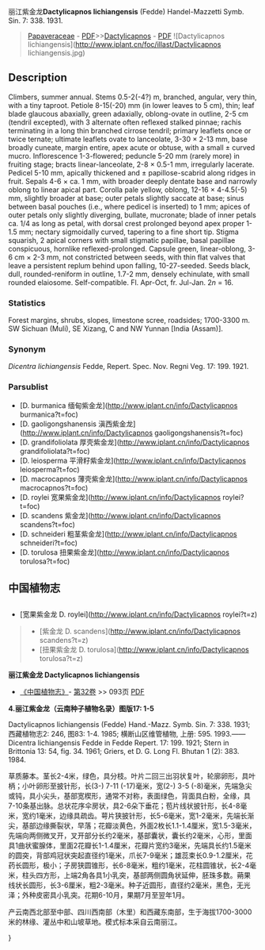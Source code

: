 丽江紫金龙**Dactylicapnos lichiangensis** (Fedde) Handel-Mazzetti Symb. Sin. 7: 338. 1931.

> [Papaveraceae](http://www.iplant.cn/info/Papaveraceae?t=foc) - [PDF](http://www.iplant.cn/foc/pdf/Papaveraceae.pdf)>>[Dactylicapnos](http://www.iplant.cn/info/Dactylicapnos?t=foc) - [PDF](http://www.iplant.cn/foc/pdf/Dactylicapnos.pdf)
![Dactylicapnos lichiangensis](http://www.iplant.cn/foc/illast/Dactylicapnos lichiangensis.jpg)

## Description

Climbers, summer annual. Stems 0.5-2(-4?) m, branched, angular, very thin, with a tiny taproot. Petiole 8-15(-20) mm (in lower leaves to 5 cm), thin; leaf blade glaucous abaxially, green adaxially, oblong-ovate in outline, 2-5 cm (tendril excepted), with 3 alternate often reflexed stalked pinnae; rachis terminating in a long thin branched cirrose tendril; primary leaflets once or twice ternate; ultimate leaflets ovate to lanceolate, 3-30 × 2-13 mm, base broadly cuneate, margin entire, apex acute or obtuse, with a small ± curved mucro. Inflorescence 1-3-flowered; peduncle 5-20 mm (rarely more) in fruiting stage; bracts linear-lanceolate, 2-8 × 0.5-1 mm, irregularly lacerate. Pedicel 5-10 mm, apically thickened and ± papillose-scabrid along ridges in fruit. Sepals 4-6 × ca. 1 mm, with broader deeply dentate base and narrowly oblong to linear apical part. Corolla pale yellow, oblong, 12-16 × 4-4.5(-5) mm, slightly broader at base; outer petals slightly saccate at base; sinus between basal pouches (i.e., where pedicel is inserted) to 1 mm; apices of outer petals only slightly diverging, bullate, mucronate; blade of inner petals ca. 1/4 as long as petal, with dorsal crest prolonged beyond apex proper 1-1.5 mm; nectary sigmoidally curved, tapering to a fine short tip. Stigma squarish, 2 apical corners with small stigmatic papillae, basal papillae conspicuous, hornlike reflexed-prolonged. Capsule green, linear-oblong, 3-6 cm × 2-3 mm, not constricted between seeds, with thin flat valves that leave a persistent replum behind upon falling, 10-27-seeded. Seeds black, dull, rounded-reniform in outline, 1.7-2 mm, densely echinulate, with small rounded elaiosome. Self-compatible. Fl. Apr-Oct, fr. Jul-Jan. 2*n* = 16.

### Statistics
Forest margins, shrubs, slopes, limestone scree, roadsides; 1700-3300 m. SW Sichuan (Muli), SE Xizang, C and NW Yunnan [India (Assam)].

### Synonym
*Dicentra lichiangensis* Fedde, Repert. Spec. Nov. Regni Veg. 17: 199. 1921.


### Parsublist

* [D.  burmanica  缅甸紫金龙](http://www.iplant.cn/info/Dactylicapnos burmanica?t=foc)
* [D.  gaoligongshanensis  滇西紫金龙](http://www.iplant.cn/info/Dactylicapnos gaoligongshanensis?t=foc)
* [D.  grandifoliolata  厚壳紫金龙](http://www.iplant.cn/info/Dactylicapnos grandifoliolata?t=foc)
* [D.  leiosperma  平滑籽紫金龙](http://www.iplant.cn/info/Dactylicapnos leiosperma?t=foc)
* [D.  macrocapnos  薄壳紫金龙](http://www.iplant.cn/info/Dactylicapnos macrocapnos?t=foc)
* [D.  roylei  宽果紫金龙](http://www.iplant.cn/info/Dactylicapnos roylei?t=foc)
* [D.  scandens  紫金龙](http://www.iplant.cn/info/Dactylicapnos scandens?t=foc)
* [D.  schneideri  粗茎紫金龙](http://www.iplant.cn/info/Dactylicapnos schneideri?t=foc)
* [D.  torulosa  扭果紫金龙](http://www.iplant.cn/info/Dactylicapnos torulosa?t=foc)

## 中国植物志

## 
* [宽果紫金龙  D.  roylei](http://www.iplant.cn/info/Dactylicapnos roylei?t=z)
> * [紫金龙  D.  scandens](http://www.iplant.cn/info/Dactylicapnos scandens?t=z)
> * [扭果紫金龙  D.  torulosa](http://www.iplant.cn/info/Dactylicapnos torulosa?t=z)

**丽江紫金龙 Dactylicapnos lichiangensis**

* [《中国植物志》](http://www.iplant.cn/frps)- [第32卷](http://www.iplant.cn/frps/vol/32) >> 093页 [PDF](http://www.iplant.cn/frps/pdf/32/093.pdf)

**4.丽江紫金龙（云南种子植物名录）图版17: 1-5**

Dactylicapnos lichiangensis (Fedde) Hand.-Mazz. Symb. Sin. 7: 338. 1931; 西藏植物志2: 246, 图83: 1-4. 1985; 横断山区维管植物, 上册: 595. 1993.——Dicentra lichiangensis Fedde in Fedde Repert. 17: 199. 1921; Stern in Brittonia 13: 54, fig. 34. 1961; Griers, et D. G. Long Fl. Bhutan 1 (2): 383. 1984.

草质藤本。茎长2-4米，绿色，具分枝。叶片二回三出羽状复叶，轮廓卵形，具叶柄；小叶卵形至披针形，长(3-) 7-11 (-17)毫米，宽(2-) 3-5 (-8)毫米，先端急尖或钝，具小尖头，基部宽楔形，通常不对称，表面绿色，背面具白粉，全缘，具7-10条基出脉。总状花序伞房状，具2-6朵下垂花；苞片线状披针形，长4-8毫米，宽约1毫米，边缘具疏齿。萼片狭披针形，长5-6毫米，宽1-2毫米，先端长渐尖，基部边缘撕裂状，早落；花瓣淡黄色，外面2枚长1.1-1.4厘米，宽1.5-3毫米，先端向两侧微叉开，叉开部分长约2毫米，基部囊状，囊长约2毫米，心形，里面具1曲状蜜腺体，里面2花瓣长1-1.4厘米，花瓣片宽约3毫米，先端具长约1.5毫米的圆突，背部鸡冠状突起直径约1毫米，爪长7-9毫米；雄蕊束长0.9-1.2厘米，花药长圆形，极小；子房狭圆锥形，长6-8毫米，粗约1毫米，花柱圆锥状，长2-4毫米，柱头四方形，上端2角各具1小乳突，基部两侧圆角状延伸，胚珠多数。蒴果线状长圆形，长3-6厘米，粗2-3毫米。种子近圆形，直径约2毫米，黑色，无光泽；外种皮密具小乳突。花期6-10月，果期7月至翌年1月。

产云南西北部至中部、四川西南部（木里）和西藏东南部，生于海拔1700-3000米的林缘、灌丛中和山坡草地。模式标本采自云南丽江。


}